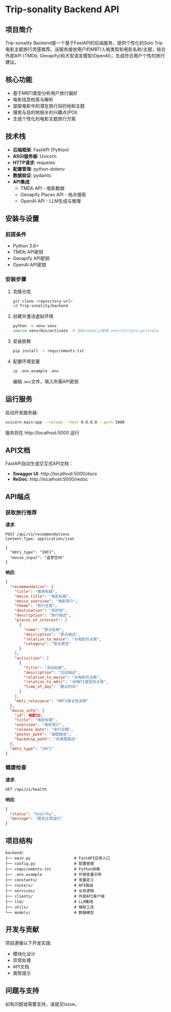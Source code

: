 # Trip-sonality Backend API

## 项目简介

Trip-sonality Backend是一个基于FastAPI的后端服务，提供个性化的Solo Trip电影主题旅行灵感推荐。该服务接收用户的MBTI人格类型和电影名称/主题，结合外部API (TMDb, Geoapify)和大型语言模型(OpenAI)，生成符合用户个性的旅行建议。

## 核心功能

- 基于MBTI类型分析用户旅行偏好
- 电影信息检索与解析
- 提取电影中的潜在旅行目的地和主题
- 搜索与目的地相关的兴趣点(POI)
- 生成个性化的电影主题旅行方案

## 技术栈

- **后端框架**: FastAPI (Python)
- **ASGI服务器**: Uvicorn
- **HTTP请求**: requests
- **配置管理**: python-dotenv
- **数据验证**: pydantic
- **API集成**:
  - TMDb API - 电影数据
  - Geoapify Places API - 地点搜索
  - OpenAI API - LLM生成与推理

## 安装与设置

### 前提条件

- Python 3.8+
- TMDb API密钥
- Geoapify API密钥
- OpenAI API密钥

### 安装步骤

1. 克隆仓库
   ```bash
   git clone <repository-url>
   cd Trip-sonality/backend
   ```

2. 创建并激活虚拟环境
   ```bash
   python -m venv venv
   source venv/bin/activate  # 在Windows上使用 venv\Scripts\activate
   ```

3. 安装依赖
   ```bash
   pip install -r requirements.txt
   ```

4. 配置环境变量
   ```bash
   cp .env.example .env
   ```
   编辑`.env`文件，填入所需API密钥

## 运行服务

启动开发服务器:
```bash
uvicorn main:app --reload --host 0.0.0.0 --port 5000
```

服务将在 http://localhost:5000 运行

## API文档

FastAPI自动生成交互式API文档：

- **Swagger UI**: http://localhost:5000/docs
- **ReDoc**: http://localhost:5000/redoc

## API端点

### 获取旅行推荐

**请求**:
```http
POST /api/v1/recommendations
Content-Type: application/json

{
  "mbti_type": "INTJ",
  "movie_input": "盗梦空间"
}
```

**响应**:
```json
{
  "recommendation": {
    "title": "推荐标题",
    "movie_title": "电影标题",
    "movie_overview": "电影简介",
    "theme": "旅行主题",
    "destination": "目的地",
    "description": "旅行描述",
    "places_of_interest": [
      {
        "name": "景点名称",
        "description": "景点描述",
        "relation_to_movie": "与电影的关联",
        "category": "景点类型"
      }
    ],
    "activities": [
      {
        "title": "活动标题",
        "description": "活动描述",
        "relation_to_movie": "与电影的关联",
        "relation_to_mbti": "与MBTI类型的关联",
        "time_of_day": "建议时间"
      }
    ],
    "mbti_relevance": "MBTI相关性说明"
  },
  "movie_info": {
    "id": 电影ID,
    "title": "电影标题",
    "overview": "电影简介",
    "release_date": "发行日期",
    "poster_path": "海报路径",
    "backdrop_path": "背景图路径"
  },
  "mbti_type": "INTJ"
}
```

### 健康检查

**请求**:
```http
GET /api/v1/health
```

**响应**:
```json
{
  "status": "healthy",
  "message": "服务正常运行"
}
```

## 项目结构

```
backend/
├── main.py                   # FastAPI应用入口
├── config.py                 # 配置管理
├── requirements.txt          # Python依赖
├── .env.example              # 环境变量示例
├── constants/                # 常量定义
├── routers/                  # API路由
├── services/                 # 业务逻辑
├── clients/                  # 外部API客户端
├── llm/                      # LLM集成
├── utils/                    # 辅助工具
└── models/                   # 数据模型
```

## 开发与贡献

项目遵循以下开发实践:
- 模块化设计
- 异常处理
- API文档
- 类型提示

## 问题与支持

如有问题或需要支持，请提交Issue。 